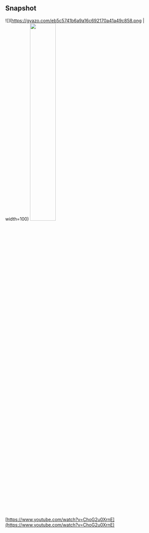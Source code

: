 	
## Snapshot
![](https://gyazo.com/eb5c5741b6a9a16c692170a41a49c858.png | width=100)
        <img src="https://gyazo.com/eb5c5741b6a9a16c692170a41a49c858.png" width="40%">
[https://www.youtube.com/watch?v=ChoG2u0XrnE](https://www.youtube.com/watch?v=ChoG2u0XrnE)

